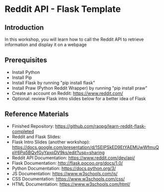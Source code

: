 # Reddit API - Flask Template

## Introduction
In this workshop, you will learn how to call the Reddit API to retrieve information and display it on a webpage

## Prerequisites
- Install Python
- Install Pip
- Install Flask by running "pip install flask"
- Install Praw (Python Reddit Wrapper) by running "pip install praw"
- Create an account on Reddit: https://www.reddit.com/
- Optional: review Flask intro slides below for a better idea of Flask

## Reference Materials
- Finished Repository: https://github.com/raopg/learn-reddit-flask-completed
- Reddit and Flask Slides: <INSERT WHEN FINISHED> 
- Flask Intro Slides (another workshop): https://docs.google.com/presentation/d/1SEIPSkED9EtYAEMUwWfmuQpY6Pq5BQvfGyYaxpDV9ks/edit?usp=sharing
- Reddit API Documentation: https://www.reddit.com/dev/api/ 
- Flask Documentation: http://flask.pocoo.org/docs/1.0/
- Python Documentation: https://docs.python.org/3/
- JS Documentation: https://www.w3schools.com/js/
- CSS Documentation: https://www.w3schools.com/css/
- HTML Documentation: https://www.w3schools.com/html/

